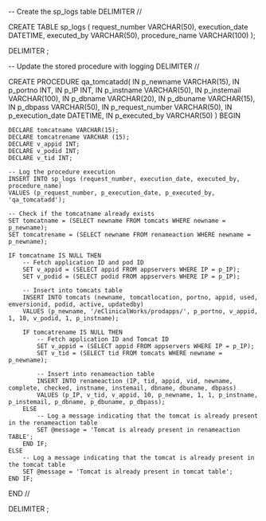 -- Create the sp_logs table
DELIMITER //

CREATE TABLE sp_logs (
    request_number VARCHAR(50),
    execution_date DATETIME,
    executed_by VARCHAR(50),
    procedure_name VARCHAR(100)
);

DELIMITER ;

-- Update the stored procedure with logging
DELIMITER //

CREATE PROCEDURE qa_tomcatadd( 
    IN p_newname VARCHAR(15),
    IN p_portno INT, 
    IN p_IP INT, 
    IN p_instname VARCHAR(50), 
    IN p_instemail VARCHAR(100), 
    IN p_dbname VARCHAR(20), 
    IN p_dbuname VARCHAR(15), 
    IN p_dbpass VARCHAR(50),
    IN p_request_number VARCHAR(50),
    IN p_execution_date DATETIME,
    IN p_executed_by VARCHAR(50)
) 
BEGIN

    DECLARE tomcatname VARCHAR(15);
    DECLARE tomcatrename VARCHAR (15); 
    DECLARE v_appid INT;
    DECLARE v_podid INT;
    DECLARE v_tid INT;
    
    -- Log the procedure execution
    INSERT INTO sp_logs (request_number, execution_date, executed_by, procedure_name)
    VALUES (p_request_number, p_execution_date, p_executed_by, 'qa_tomcatadd');

    -- Check if the tomcatname already exists
    SET tomcatname = (SELECT newname FROM tomcats WHERE newname = p_newname);
    SET tomcatrename = (SELECT newname FROM renameaction WHERE newname = p_newname);

    IF tomcatname IS NULL THEN
        -- Fetch application ID and pod ID
        SET v_appid = (SELECT appid FROM appservers WHERE IP = p_IP);
        SET v_podid = (SELECT podid FROM appservers WHERE IP = p_IP);
        
        -- Insert into tomcats table
        INSERT INTO tomcats (newname, tomcatlocation, portno, appid, used, emversionid, podid, active, updatedby)
        VALUES (p_newname, '/eClinicalWorks/prodapps/', p_portno, v_appid, 1, 10, v_podid, 1, p_instname);
        
        IF tomcatrename IS NULL THEN
            -- Fetch application ID and Tomcat ID
            SET v_appid = (SELECT appid FROM appservers WHERE IP = p_IP);
            SET v_tid = (SELECT tid FROM tomcats WHERE newname = p_newname);
            
            -- Insert into renameaction table
            INSERT INTO renameaction (IP, tid, appid, vid, newname, complete, checked, instname, instemail, dbname, dbuname, dbpass)
            VALUES (p_IP, v_tid, v_appid, 10, p_newname, 1, 1, p_instname, p_instemail, p_dbname, p_dbuname, p_dbpass);
        ELSE
            -- Log a message indicating that the tomcat is already present in the renameaction table
            SET @message = 'Tomcat is already present in renameaction TABLE';
        END IF;
    ELSE
        -- Log a message indicating that the tomcat is already present in the tomcat table
        SET @message = 'Tomcat is already present in tomcat table';
    END IF;   
END //

DELIMITER ;
